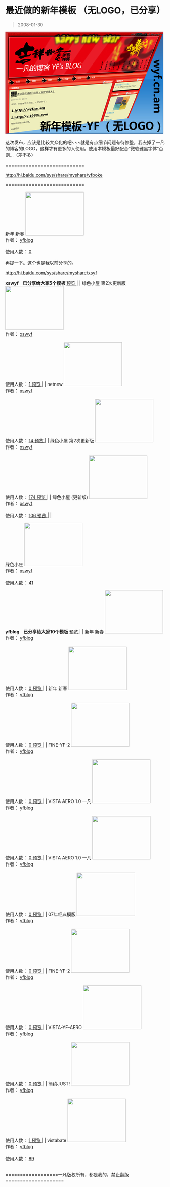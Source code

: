 # 最近做的新年模板 （无LOGO，已分享） 

> 2008-01-30

<div class="pcs-article-content_ptkaiapt4bxy_baiduscarticle" id="detailArticleContent_ptkaiapt4bxy_baiduscarticle">
 <p>
 </p>
 <p>
  <img class="blogimg" small="0" src="images/32a4394c3f2606d93e8ca75d919d84b9.jpg"/>
 </p>
 <p>
  这次发布，应该是比较大众化的吧~~~就是有点细节问题有待修整，我去掉了一凡的博客的LOGO，这样才有更多的人使用。使用本模板最好配合“微软雅黑字体”否则...（差不多）
 </p>
 <p>
  ===========================
 </p>
 <p>
  <a href="http://hi.baidu.com/sys/share/myshare/yfboke">
   http://hi.baidu.com/sys/share/myshare/yfboke
  </a>
 </p>
 <p>
  ===========================
 </p>
 <p>
  新年 新春
  <a href="http://hi.baidu.com/yfboke/modify/preview/5feed7ec89e9062763d09f48.css" target="_blank">
   <img class="p" height="137" src="images/c5d7c505d7d5ae797faa105b0c301d56.jpg" width="184"/>
  </a>
  <br/>
  作者：
  <a href="http://hi.baidu.com/yfboke/profile" target="_blank">
   yfblog
  </a>
  <br/>
  <br/>
  使用人数：
  <a href="http://hi.baidu.com/sys/share/user/5feed7ec89e9062763d09f48.css" target="_blank">
   0
  </a>
 </p>
 <p>
  再提一下。这个也是我以前分享的。
 </p>
 <p>
  <a href="http://hi.baidu.com/sys/share/myshare/xsyf">
   http://hi.baidu.com/sys/share/myshare/xsyf
  </a>
 </p>
 <strong>
  xswyf     已分享给大家5个模板
 </strong>
 <a href="http://hi.baidu.com/xsyf/modify/preview/168730a85de4dbb1ca130c46.css" target="_blank">
  预览
 </a>
 |  | 绿色小屋 第2次更新版
 <a href="http://hi.baidu.com/xsyf/modify/preview/168730a85de4dbb1ca130c46.css" target="_blank">
  <img class="p" height="137" src="images/418d25d8a85486e26c75d4d4a3255033.jpg" width="184"/>
 </a>
 <br/>
 作者：
 <a href="http://hi.baidu.com/xsyf/profile" target="_blank">
  xswyf
 </a>
 <br/>
 <br/>
 使用人数：
 <a href="http://hi.baidu.com/sys/share/user/168730a85de4dbb1ca130c46.css" target="_blank">
  1
 </a>
 <a href="http://hi.baidu.com/xsyf/modify/preview/9d2d7fcbea90ed1fbf09e6da.css" target="_blank">
  预览
 </a>
 |  | netnew
 <a href="http://hi.baidu.com/xsyf/modify/preview/9d2d7fcbea90ed1fbf09e6da.css" target="_blank">
  <img class="p" height="137" src="images/55f0af0831a983bb2ead0b89c8ab9a08.jpg" width="184"/>
 </a>
 <br/>
 作者：
 <a href="http://hi.baidu.com/xsyf/profile" target="_blank">
  xswyf
 </a>
 <br/>
 <br/>
 使用人数：
 <a href="http://hi.baidu.com/sys/share/user/9d2d7fcbea90ed1fbf09e6da.css" target="_blank">
  14
 </a>
 <a href="http://hi.baidu.com/xsyf/modify/preview/9ed88394caec621ed31b7071.css" target="_blank">
  预览
 </a>
 |  | 绿色小屋 第2次更新版
 <a href="http://hi.baidu.com/xsyf/modify/preview/9ed88394caec621ed31b7071.css" target="_blank">
  <img class="p" height="137" src="images/6e051a0de10bc16fab580db707fbddf2.jpg" width="184"/>
 </a>
 <br/>
 作者：
 <a href="http://hi.baidu.com/xsyf/profile" target="_blank">
  xswyf
 </a>
 <br/>
 <br/>
 使用人数：
 <a href="http://hi.baidu.com/sys/share/user/9ed88394caec621ed31b7071.css" target="_blank">
  174
 </a>
 <a href="http://hi.baidu.com/xsyf/modify/preview/6bd8bc0e661c4ae737d122b3.css" target="_blank">
  预览
 </a>
 |  | 绿色小屋 (更新版)
 <a href="http://hi.baidu.com/xsyf/modify/preview/6bd8bc0e661c4ae737d122b3.css" target="_blank">
  <img class="p" height="137" src="images/054174e9eb059ff6a939b95f236d1143.jpg" width="184"/>
 </a>
 <br/>
 作者：
 <a href="http://hi.baidu.com/xsyf/profile" target="_blank">
  xswyf
 </a>
 <br/>
 <br/>
 使用人数：
 <a href="http://hi.baidu.com/sys/share/user/6bd8bc0e661c4ae737d122b3.css" target="_blank">
  106
 </a>
 <a href="http://hi.baidu.com/xsyf/modify/preview/1bda22978803236d54fb96b1.css" target="_blank">
  预览
 </a>
 |  |
 <p>
  绿色小庄
  <a href="http://hi.baidu.com/xsyf/modify/preview/1bda22978803236d54fb96b1.css" target="_blank">
   <img class="p" height="137" src="images/79212f5ed06fa537925bb25f12dcb96e.jpg" width="184"/>
  </a>
  <br/>
  作者：
  <a href="http://hi.baidu.com/xsyf/profile" target="_blank">
   xswyf
  </a>
  <br/>
  <br/>
  使用人数：
  <a href="http://hi.baidu.com/sys/share/user/1bda22978803236d54fb96b1.css" target="_blank">
   41
  </a>
 </p>
 <strong>
  yfblog     已分享给大家10个模板
 </strong>
 <a href="http://hi.baidu.com/xsyf/modify/preview/eedd76fa5bc4439758ee904f.css" target="_blank">
  预览
 </a>
 |  | 新年 新春
 <a href="http://hi.baidu.com/xsyf/modify/preview/eedd76fa5bc4439758ee904f.css" target="_blank">
  <img class="p" height="137" src="images/d26fb31a0e140fae994f79f8bf4c3cac.jpg" width="184"/>
 </a>
 <br/>
 作者：
 <a href="http://hi.baidu.com/yfboke/profile" target="_blank">
  yfblog
 </a>
 <br/>
 <br/>
 使用人数：
 <a href="http://hi.baidu.com/sys/share/user/eedd76fa5bc4439758ee904f.css" target="_blank">
  0
 </a>
 <a href="http://hi.baidu.com/xsyf/modify/preview/f490b311ed732210b8127b4e.css" target="_blank">
  预览
 </a>
 |  | 新年 新春
 <a href="http://hi.baidu.com/xsyf/modify/preview/f490b311ed732210b8127b4e.css" target="_blank">
  <img class="p" height="137" src="images/cf6d6fa1723656ad076890b9665688d9.jpg" width="184"/>
 </a>
 <br/>
 作者：
 <a href="http://hi.baidu.com/yfboke/profile" target="_blank">
  yfblog
 </a>
 <br/>
 <br/>
 使用人数：
 <a href="http://hi.baidu.com/sys/share/user/f490b311ed732210b8127b4e.css" target="_blank">
  0
 </a>
 <a href="http://hi.baidu.com/xsyf/modify/preview/be2e44295c7384fe99250adc.css" target="_blank">
  预览
 </a>
 |  | FINE-YF-2
 <a href="http://hi.baidu.com/xsyf/modify/preview/be2e44295c7384fe99250adc.css" target="_blank">
  <img class="p" height="137" src="images/f7bc4e485bc5a6db5bb00569e601fb6c.jpg" width="184"/>
 </a>
 <br/>
 作者：
 <a href="http://hi.baidu.com/yfboke/profile" target="_blank">
  yfblog
 </a>
 <br/>
 <br/>
 使用人数：
 <a href="http://hi.baidu.com/sys/share/user/be2e44295c7384fe99250adc.css" target="_blank">
  0
 </a>
 <a href="http://hi.baidu.com/xsyf/modify/preview/05ca85ed65e0674f78f055d2.css" target="_blank">
  预览
 </a>
 |  | VISTA AERO 1.0 一凡
 <a href="http://hi.baidu.com/xsyf/modify/preview/05ca85ed65e0674f78f055d2.css" target="_blank">
  <img class="p" height="137" src="images/2a1b6dbde736e0377cfe70fd555dee51.jpg" width="184"/>
 </a>
 <br/>
 作者：
 <a href="http://hi.baidu.com/yfboke/profile" target="_blank">
  yfblog
 </a>
 <br/>
 <br/>
 使用人数：
 <a href="http://hi.baidu.com/sys/share/user/05ca85ed65e0674f78f055d2.css" target="_blank">
  0
 </a>
 <a href="http://hi.baidu.com/xsyf/modify/preview/9e277724129cf32bd40742d2.css" target="_blank">
  预览
 </a>
 |  | VISTA AERO 1.0 一凡
 <a href="http://hi.baidu.com/xsyf/modify/preview/9e277724129cf32bd40742d2.css" target="_blank">
  <img class="p" height="137" src="images/c5dc3688a412b26288f7d9f257f2daa0.jpg" width="184"/>
 </a>
 <br/>
 作者：
 <a href="http://hi.baidu.com/yfboke/profile" target="_blank">
  yfblog
 </a>
 <br/>
 <br/>
 使用人数：
 <a href="http://hi.baidu.com/sys/share/user/9e277724129cf32bd40742d2.css" target="_blank">
  0
 </a>
 <a href="http://hi.baidu.com/xsyf/modify/preview/081277f78a16f922720eec12.css" target="_blank">
  预览
 </a>
 |  | 07年经典模版
 <a href="http://hi.baidu.com/xsyf/modify/preview/081277f78a16f922720eec12.css" target="_blank">
  <img class="p" height="137" src="images/8a298657053ff32022390d06b95abf2f.jpg" width="184"/>
 </a>
 <br/>
 作者：
 <a href="http://hi.baidu.com/yfboke/profile" target="_blank">
  yfblog
 </a>
 <br/>
 <br/>
 使用人数：
 <a href="http://hi.baidu.com/sys/share/user/081277f78a16f922720eec12.css" target="_blank">
  0
 </a>
 <a href="http://hi.baidu.com/xsyf/modify/preview/1febffcb8d93d2fd52664f1e.css" target="_blank">
  预览
 </a>
 |  | FINE-YF-2
 <a href="http://hi.baidu.com/xsyf/modify/preview/1febffcb8d93d2fd52664f1e.css" target="_blank">
  <img class="p" height="137" src="images/e9387cde32d2a8a25fc8fa01ed3d90d4.jpg" width="184"/>
 </a>
 <br/>
 作者：
 <a href="http://hi.baidu.com/yfboke/profile" target="_blank">
  yfblog
 </a>
 <br/>
 <br/>
 使用人数：
 <a href="http://hi.baidu.com/sys/share/user/1febffcb8d93d2fd52664f1e.css" target="_blank">
  0
 </a>
 <a href="http://hi.baidu.com/xsyf/modify/preview/42c54fad86f212094b36d62b.css" target="_blank">
  预览
 </a>
 |  | VISTA-YF-AERO
 <a href="http://hi.baidu.com/xsyf/modify/preview/42c54fad86f212094b36d62b.css" target="_blank">
  <img class="p" height="137" src="images/6492e06d7a8f4def6537c4baa6e68188.jpg" width="184"/>
 </a>
 <br/>
 作者：
 <a href="http://hi.baidu.com/yfboke/profile" target="_blank">
  yfblog
 </a>
 <br/>
 <br/>
 使用人数：
 <a href="http://hi.baidu.com/sys/share/user/42c54fad86f212094b36d62b.css" target="_blank">
  0
 </a>
 <a href="http://hi.baidu.com/xsyf/modify/preview/a5c9644c7e6e85f9d72afcf7.css" target="_blank">
  预览
 </a>
 |  | 简约JUST!
 <a href="http://hi.baidu.com/xsyf/modify/preview/a5c9644c7e6e85f9d72afcf7.css" target="_blank">
  <img class="p" height="137" src="images/a68cf91121dbd5610f49a05a1289759e.jpg" width="184"/>
 </a>
 <br/>
 作者：
 <a href="http://hi.baidu.com/yfboke/profile" target="_blank">
  yfblog
 </a>
 <br/>
 <br/>
 使用人数：
 <a href="http://hi.baidu.com/sys/share/user/a5c9644c7e6e85f9d72afcf7.css" target="_blank">
  1
 </a>
 <a href="http://hi.baidu.com/xsyf/modify/preview/b628f818c83197b44aedbc1a.css" target="_blank">
  预览
 </a>
 |  | vistabate
 <a href="http://hi.baidu.com/xsyf/modify/preview/b628f818c83197b44aedbc1a.css" target="_blank">
  <img class="p" height="137" src="images/3199865dbdff6fe72348a4a1f6141655.jpg" width="184"/>
 </a>
 <br/>
 作者：
 <a href="http://hi.baidu.com/yfboke/profile" target="_blank">
  yfblog
 </a>
 <br/>
 <br/>
 使用人数：
 <a href="http://hi.baidu.com/sys/share/user/b628f818c83197b44aedbc1a.css" target="_blank">
  89
 </a>
 <p>
  <br/>
  ==================一凡版权所有，都是我的，禁止翻版====================
 </p>
</div>


